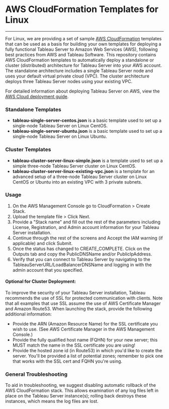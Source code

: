 # AWS CloudFormation Templates for Linux
----

For Linux, we are providing a set of sample [AWS CloudFormation](https://aws.amazon.com/cloudformation/) templates that can be used as a basis for building your own templates for deploying a fully functional Tableau Server to Amazon Web Services (AWS), following best practices from AWS and Tableau Software.  This repository contains AWS CloudFormation templates to automatically deploy a standalone or cluster (distributed) architecture for Tableau Server into your AWS account. The standalone architecture includes a single Tableau Server node and uses your default virtual private cloud (VPC). The cluster architecture deploys three Tableau Server nodes using your existing VPC. 

For detailed information about deploying Tableau Server on AWS, view the [AWS Cloud deployment guide](https://onlinehelp.tableau.com/v10.5/offline/en-us/tableau-server-on-the-aws-cloud_linux.pdf). 

### Standalone Templates
* **tableau-single-server-centos.json** is a basic template used to set up a single-node Tableau Server on Linux CentOS.
* **tableau-single-server-ubuntu.json** is a basic template used to set up a single-node Tableau Server on Linux Ubuntu.

### Cluster Templates
* **tableau-cluster-server-linux-simple.json** is a template used to set up a simple three-node Tableau Server cluster on Linux CentOS.
* **tableau-cluster-server-linux-existing-vpc.json** is a template for an advanced setup of a three-node Tableau Server cluster on Linux CentOS or Ubuntu into an existing VPC with 3 private subnets.

### Usage

1. On the AWS Management Console go to CloudFormation > Create Stack.
2. Upload the template file > Click Next.
3. Provide a "Stack name" and fill out the rest of the parameters including License, Registration, and Admin account information for your Tableau Server installation.
4. Continue through the rest of the screens and Accept the IAM warning (if applicable) and click Submit.
5. Once the status has changed to CREATE_COMPLETE. Click on the Outputs tab and copy the PublicDNSName and/or PublicIpAddress.
6. Verify that you can connect to Tableau Server by navigating to the TableauServerURL/LoadBalancerDNSName and logging in with the admin account that you specified.

#### Optional for Cluster Deployment:

To improve the security of your Tableau Server installation, Tableau recommends the use of SSL for protected communication with clients. Note that all examples that use SSL assume the use of AWS Certificate Manager and Amazon Route53.  When launching the stack, provide the following additional information:

* Provide the ARN (Amazon Resource Name) for the SSL certificate you wish to use. (See AWS Certificate Manager in the AWS Management Console.)
* Provide the fully qualified host name (FQHN) for your new server; this MUST match the name in the SSL certificate you are using!
* Provide the hosted zone id (in Route53) in which you'd like to create the server. You'll be provided a list of potential zones; remember to pick one that works with the SSL cert and FQHN you're using.

### General Troubleshooting

To aid in troubleshooting, we suggest disabling automatic rollback of the AWS CloudFormation stack. This allows examination of any log files left in place on the Tableau Server instance(s); rolling back destroys these instances, which means the log files are lost.
